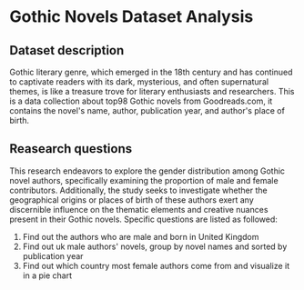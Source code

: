 # Gothic Novels Dataset Analysis 
## Dataset description 
Gothic literary genre, which emerged in the 18th century and has continued to captivate readers with its dark, mysterious, and often supernatural themes, is like a treasure trove for literary enthusiasts and researchers. This is a data collection about top98 Gothic novels from Goodreads.com, it contains the novel's name, author, publication year, and author's place of birth.
## Reasearch questions
This research endeavors to explore the gender distribution among Gothic novel authors, specifically examining the proportion of male and female contributors. Additionally, the study seeks to investigate whether the geographical origins or places of birth of these authors exert any discernible influence on the thematic elements and creative nuances present in their Gothic novels.
Specific questions are listed as followed:
1. Find out the authors who are male and born in United Kingdom
2. Find out uk male authors' novels, group by novel names and sorted by publication year
3. Find out which country most female authors come from and visualize it in a pie chart
